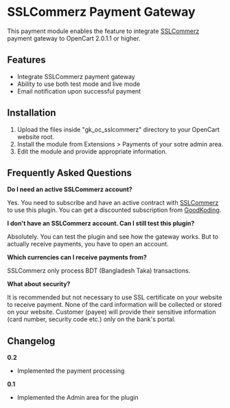 # SSLCommerz Payment Gateway
This payment module enables the feature to integrate [SSLCommerz](https://sslcommerz.com.bd) payment gateway to OpenCart 2.0.1.1 or higher.

## Features

* Integrate SSLCommerz payment gateway
* Ability to use both test mode and live mode
* Email notification upon successful payment

## Installation
1. Upload the files inside "gk_oc_sslcommerz" directory to your OpenCart website root.
2. Install the module from Extensions > Payments of your sotre admin area.
3. Edit the module and provide appropriate information.

## Frequently Asked Questions
**Do I need an active SSLCommerz account?**

Yes. You need to subscribe and have an active contract with [SSLCommerz](https://sslcommerz.com.bd) to use this plugin. You can get a discounted subscription from [GoodKoding](https://goodkoding.com/).

**I don't have an SSLCommerz account. Can I still test this plugin?**

Absolutely. You can test the plugin and see how the gateway works. But to actually receive payments, you have to open an account.

**Which currencies can I receive payments from?**

SSLCommerz only process BDT (Bangladesh Taka) transactions.

**What about security?**

It is recommended but not necessary to use SSL certificate on your website to receive payment. None of the card information will be collected or stored on your website. Customer (payee) will provide their sensitive information (card number, security code etc.) only on the bank's portal.

## Changelog
**0.2**
* Implemented the payment processing

**0.1**
* Implemented the Admin area for the plugin